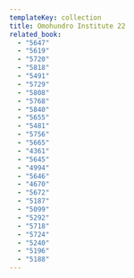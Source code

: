 ```yaml
---
templateKey: collection
title: Omohundro Institute 22
related_book:
  - "5647"
  - "5619"
  - "5720"
  - "5818"
  - "5491"
  - "5729"
  - "5808"
  - "5768"
  - "5840"
  - "5655"
  - "5481"
  - "5756"
  - "5665"
  - "4361"
  - "5645"
  - "4994"
  - "5646"
  - "4670"
  - "5672"
  - "5187"
  - "5099"
  - "5292"
  - "5718"
  - "5724"
  - "5240"
  - "5196"
  - "5188"
---
```

